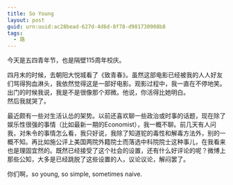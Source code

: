 ```yaml
---
title: So Young
layout: post
guid: urn:uuid:ac28bead-627d-4d6d-8f78-d981730908b8
tags:
  - 路
---
```


今天是五四青年节，也是隔壁115周年校庆。

四月末的时候，去朝阳大悦城看了《致青春》。虽然这部电影已经被我的人人好友们骂得狗血淋头，我依然觉得这是一部好电影。观影过程中，我一直在不停地笑。出门的时候我说，我是不是很像那个郑微。他说，你活得比她明白。  
然后我就哭了。

最近颇有一些对生活认怂的架势。以前还喜欢聊一些政治或时事的话题，现在除了娱乐性很强的事情（比如最新一期的Economist），我一概不聊。前几天有人问我，对朱令的事情怎么看，我只好说，我除了知道铊的毒性和解毒方法外，别的一概不知。再比如施公评上美国两院外籍院士而落选中科院院士这种事儿，在我看来也是理固宜然的。既然已经接受了这个社会的设置，还有什么好评论的呢？微博上那些公知，大多是已经跳脱了这些设置的人，议论议论，解闷罢了。

你们啊，so young, so simple, sometimes naive.